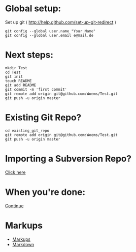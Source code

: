 # Global setup:

Set up git ( http://help.github.com/set-up-git-redirect )

    git config --global user.name "Your Name"
    git config --global user.email e@mail.de
     

# Next steps:

    mkdir Test
    cd Test
    git init
    touch README
    git add README
    git commit -m 'first commit'
    git remote add origin git@github.com:Woems/Test.git
    git push -u origin master
      

# Existing Git Repo?

    cd existing_git_repo
    git remote add origin git@github.com:Woems/Test.git
    git push -u origin master
      

# Importing a Subversion Repo?

[Click here](https://github.com/Woems/Test/imports/new)
      

# When you're done:

[Continue](https://github.com/Woems/Test)

# Markups

  * [Markups](https://github.com/github/markup)
  * [Markdown](http://daringfireball.net/projects/markdown/basics)
